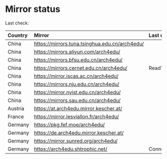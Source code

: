 <script src="./time.js"></script>
# Mirror status
Last check: <script type="text/javascript">localize(1753246154.96224);</script>

|Country|Mirror|Last update|
|:------|:-----|:----------|
|China|https://mirrors.tuna.tsinghua.edu.cn/arch4edu/|<script type="text/javascript">localize(1753210186);</script>|
|China|https://mirrors.aliyun.com/arch4edu/|<script type="text/javascript">localize(1753210186);</script>|
|China|https://mirrors.bfsu.edu.cn/arch4edu/|<script type="text/javascript">localize(1753210186);</script>|
|China|https://mirrors.cernet.edu.cn/arch4edu/|ReadTimeout|
|China|https://mirror.iscas.ac.cn/arch4edu/|<script type="text/javascript">localize(1753210186);</script>|
|China|https://mirrors.nju.edu.cn/arch4edu/|<script type="text/javascript">localize(1753210186);</script>|
|China|https://mirror.nyist.edu.cn/arch4edu/|<script type="text/javascript">localize(1753210186);</script>|
|China|https://mirrors.sau.edu.cn/arch4edu/|<script type="text/javascript">localize(1752994001);</script>|
|Austria|https://at.arch4edu.mirror.kescher.at/|<script type="text/javascript">localize(1753210186);</script>|
|France|https://mirror.lesviallon.fr/arch4edu/|<script type="text/javascript">localize(1753210186);</script>|
|Germany|https://pkg.fef.moe/arch4edu/|<script type="text/javascript">localize(1753210186);</script>|
|Germany|https://de.arch4edu.mirror.kescher.at/|<script type="text/javascript">localize(1753210186);</script>|
|Germany|https://mirror.sunred.org/arch4edu/|<script type="text/javascript">localize(1753210186);</script>|
|Germany|https://arch4edu.shtrophic.net/|ConnectionError|

<script src="./tablefilter/tablefilter.js"></script>
<script src="./table.js"></script>